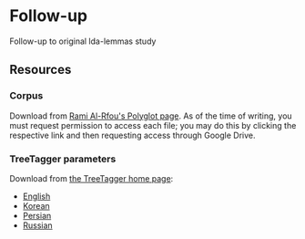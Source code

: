 # Follow-up

Follow-up to original lda-lemmas study

## Resources

### Corpus

Download from [Rami Al-Rfou's Polyglot page](https://sites.google.com/site/rmyeid/projects/polyglot).
As of the time of writing, you must request permission to access each
file; you may do this by clicking the respective link and then
requesting access through Google Drive.

### TreeTagger parameters

Download from
[the TreeTagger home page](https://www.cis.uni-muenchen.de/~schmid/tools/TreeTagger/):

* [English](https://www.cis.uni-muenchen.de/~schmid/tools/TreeTagger/data/english.par.gz)
* [Korean](https://www.cis.uni-muenchen.de/~schmid/tools/TreeTagger/data/korean.par.gz)
* [Persian](https://www.cis.uni-muenchen.de/~schmid/tools/TreeTagger/data/persian.par.gz)
* [Russian](https://www.cis.uni-muenchen.de/~schmid/tools/TreeTagger/data/russian.par.gz)
